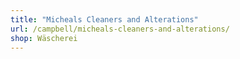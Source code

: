 ```yaml
---
title: "Micheals Cleaners and Alterations"
url: /campbell/micheals-cleaners-and-alterations/
shop: Wäscherei
---
```

